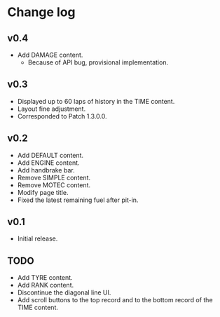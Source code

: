 # Change log
## v0.4
* Add DAMAGE content.
  * Because of API bug, provisional implementation.


## v0.3
* Displayed up to 60 laps of history in the TIME content.
* Layout fine adjustment.
* Corresponded to Patch 1.3.0.0.


## v0.2
* Add DEFAULT content.
* Add ENGINE content.
* Add handbrake bar.
* Remove SIMPLE content.
* Remove MOTEC content.
* Modify page title.
* Fixed the latest remaining fuel after pit-in.


## v0.1
* Initial release.


## TODO
* Add TYRE content.
* Add RANK content.
* Discontinue the diagonal line UI.
* Add scroll buttons to the top record and to the bottom record of the TIME content.
